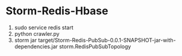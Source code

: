 # Storm-Redis-Hbase

1. sudo service redis start
2. <launch web crawler> python crawler.py
3. storm jar target/Storm-Redis-PubSub-0.0.1-SNAPSHOT-jar-with-dependencies.jar storm.RedisPubSubTopology
